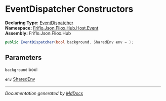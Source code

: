 ﻿<!--  
  <auto-generated>   
    The contents of this file were generated by a tool.  
    Changes to this file may be list if the file is regenerated  
  </auto-generated>   
-->

# EventDispatcher Constructors

**Declaring Type:** [EventDispatcher](../index.md)  
**Namespace:** [Friflo.Json.Fliox.Hub.Host.Event](../../index.md)  
**Assembly:** Friflo.Json.Fliox.Hub

```csharp
public EventDispatcher(bool background, SharedEnv env = );
```

## Parameters

`background`  bool

`env`  [SharedEnv](../../../SharedEnv/index.md)

___

*Documentation generated by [MdDocs](https://github.com/ap0llo/mddocs)*

